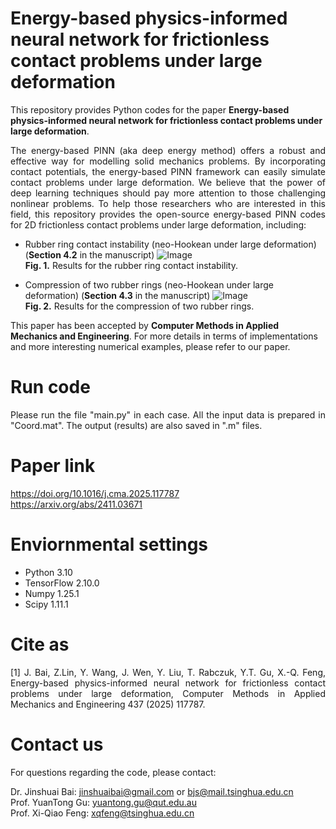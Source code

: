 # Energy-based physics-informed neural network for frictionless contact problems under large deformation

This repository provides Python codes for the paper **Energy-based physics-informed neural network for frictionless contact problems under large deformation**. 

<p align="justify">
The energy-based PINN (aka deep energy method) offers a robust and effective way for modelling solid mechanics problems. By incorporating contact potentials, the energy-based PINN framework can easily simulate contact problems under large deformation. We believe that the power of deep learning techniques should pay more attention to those challenging nonlinear problems. To help those researchers who are interested in this field, this repository provides the open-source energy-based PINN codes for 2D frictionless contact problems under large deformation, including:
</p>

  - Rubber ring contact instability (neo-Hookean under large deformation) (**Section 4.2** in the manuscript)
   ![Image](https://github.com/user-attachments/assets/2588af0d-1282-41bd-b398-f7a2394f0bac)  
    <strong>Fig. 1.</strong> Results for the rubber ring contact instability.

  - Compression of two rubber rings (neo-Hookean under large deformation) (**Section 4.3** in the manuscript)
   ![Image](https://github.com/user-attachments/assets/4d800165-fbdd-4253-a2e5-edab0a183786)  
    <strong>Fig. 2.</strong> Results for the compression of two rubber rings.

This paper has been accepted by **Computer Methods in Applied Mechanics and Engineering**. For more details in terms of implementations and more interesting numerical examples, please refer to our paper.

# Run code
<p align="justify">
Please run the file "main.py" in each case. All the input data is prepared in "Coord.mat". The output (results) are also saved in ".m" files.
</p>

# Paper link
https://doi.org/10.1016/j.cma.2025.117787  
https://arxiv.org/abs/2411.03671

# Enviornmental settings
 - Python 3.10
 - TensorFlow 2.10.0
 - Numpy 1.25.1
 - Scipy 1.11.1

# Cite as
<p align="justify">
[1] J. Bai, Z.Lin, Y. Wang, J. Wen, Y. Liu, T. Rabczuk, Y.T. Gu, X.-Q. Feng, Energy-based physics-informed neural network for frictionless contact problems under large deformation, Computer Methods in Applied Mechanics and Engineering 437 (2025) 117787. 
</p>

# Contact us
For questions regarding the code, please contact:

Dr. Jinshuai Bai: jinshuaibai@gmail.com or bjs@mail.tsinghua.edu.cn  
Prof. YuanTong Gu: yuantong.gu@qut.edu.au  
Prof. Xi-Qiao Feng: xqfeng@tsinghua.edu.cn

